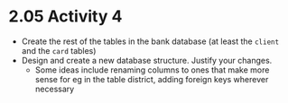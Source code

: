 # 2.05 Activity 4

- Create the rest of the tables in the bank database (at least the `client` and the `card` tables)
- Design and create a new database structure. Justify your changes.
    - Some ideas include renaming columns to ones that make more sense for eg in the table district, adding foreign keys wherever necessary 
    

